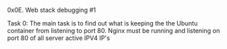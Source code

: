 0x0E. Web stack debugging #1


Task 0:  The main task is to find out what is keeping the the Ubuntu container from listening to port 80. Nginx must be running and listening on port 80 of all server active  IPV4 IP's 